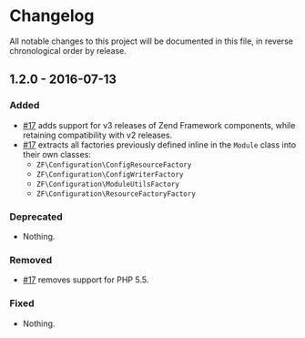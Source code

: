 # Changelog

All notable changes to this project will be documented in this file, in reverse chronological order by release.

## 1.2.0 - 2016-07-13

### Added

- [#17](https://github.com/zfcampus/zf-configuration/pull/17) adds support for v3
  releases of Zend Framework components, while retaining compatibility with v2
  releases.
- [#17](https://github.com/zfcampus/zf-configuration/pull/17) extracts all
  factories previously defined inline in the `Module` class into their own classes:
  - `ZF\Configuration\ConfigResourceFactory`
  - `ZF\Configuration\ConfigWriterFactory`
  - `ZF\Configuration\ModuleUtilsFactory`
  - `ZF\Configuration\ResourceFactoryFactory`

### Deprecated

- Nothing.

### Removed

- [#17](https://github.com/zfcampus/zf-configuration/pull/17) removes support
  for PHP 5.5.

### Fixed

- Nothing.
